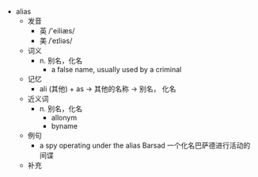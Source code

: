 - alias
  - 发音
    - 英 /'eiliæs/
    - 美 /ˈeɪliəs/
  - 词义
    - n. 别名，化名
      - a false name, usually used by a criminal
  - 记忆
    - ali (其他) + as → 其他的名称 → 别名， 化名
  - 近义词
    - n. 别名，化名
      - allonym
      - byname
  - 例句
    - a spy operating under the alias Barsad 一个化名巴萨德进行活动的间谍
  - 补充